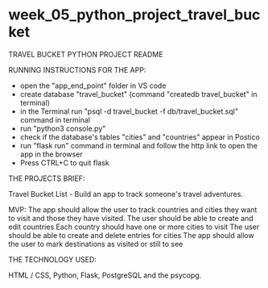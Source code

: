 # week_05_python_project_travel_bucket

TRAVEL BUCKET PYTHON PROJECT README

RUNNING INSTRUCTIONS FOR THE APP:

* open the "app_end_point" folder in VS code
* create database "travel_bucket" (command "createdb travel_bucket" in terminal)
* in the Terminal run "psql -d travel_bucket -f db/travel_bucket.sql" command in terminal
* run "python3 console.py"
* check if the database's tables "cities" and "countries" appear in Postico
* run "flask run" command in terminal and follow the http link to open the app in the browser
* Press CTRL+C to quit flask 


THE PROJECTS BRIEF:

Travel Bucket List -
Build an app to track someone's travel adventures.

MVP:
The app should allow the user to track countries and cities they want to visit and those they have visited.
The user should be able to create and edit countries
Each country should have one or more cities to visit
The user should be able to create and delete entries for cities
The app should allow the user to mark destinations as visited or still to see

THE TECHNOLOGY USED:

HTML / CSS,
Python,
Flask,
PostgreSQL and the psycopg.
